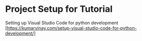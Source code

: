 # Project Setup for Tutorial
Setting up Visual Studio Code for python development [https://kumarvinay.com/setup-visual-studio-code-for-python-development/]

